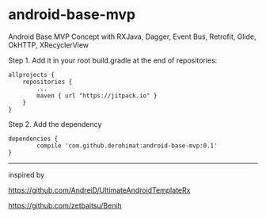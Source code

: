 # android-base-mvp
Android Base MVP Concept with RXJava, Dagger, Event Bus, Retrofit, Glide, OkHTTP, XRecyclerView

Step 1. Add it in your root build.gradle at the end of repositories:

	allprojects {
		repositories {
			...
			maven { url "https://jitpack.io" }
		}
	}
Step 2. Add the dependency

	dependencies {
	        compile 'com.github.derohimat:android-base-mvp:0.1'
	}

*********************************************************************

inspired by

https://github.com/AndreiD/UltimateAndroidTemplateRx

https://github.com/zetbaitsu/Benih
